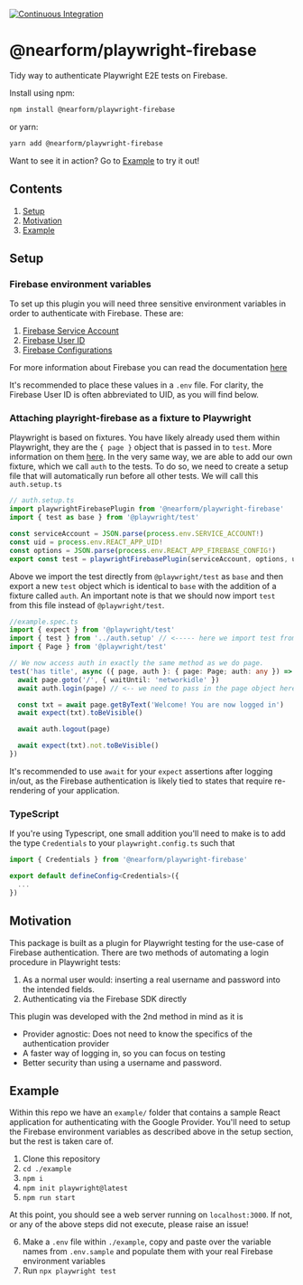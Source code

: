 [![Continuous Integration](https://github.com/nearform/playwright-firebase/actions/workflows/ci.yml/badge.svg)](https://github.com/nearform/playwright-firebase/actions/workflows/ci.yml)

# @nearform/playwright-firebase

Tidy way to authenticate Playwright E2E tests on Firebase.

Install using npm:

```bash
npm install @nearform/playwright-firebase
```

or yarn:

```bash
yarn add @nearform/playwright-firebase
```

Want to see it in action? Go to [Example](#example) to try it out!

## Contents

1. [Setup](#setup)
2. [Motivation](#motivation)
3. [Example](#example)

<a name="setup"></a>

## Setup

### Firebase environment variables

To set up this plugin you will need three sensitive environment variables in order to authenticate with Firebase. These are:

1. [Firebase Service Account](https://firebase.google.com/docs/app-distribution/authenticate-service-account)
2. [Firebase User ID](https://firebase.google.com/docs/auth/web/manage-users)
3. [Firebase Configurations](https://support.google.com/firebase/answer/7015592?hl=en#zippy=%2Cin-this-article)

For more information about Firebase you can read the documentation [here](https://firebase.google.com/docs/auth/web/start)

It's recommended to place these values in a `.env` file. For clarity, the Firebase User ID is often abbreviated to UID, as you will find below.

### Attaching playright-firebase as a fixture to Playwright

Playwright is based on fixtures. You have likely already used them within Playwright, they are the `{ page }` object that is passed in to `test`. More information on them [here](https://playwright.dev/docs/test-fixtures). In the very same way, we are able to add our own fixture, which we call `auth` to the tests. To do so, we need to create a setup file that will automatically run before all other tests. We will call this `auth.setup.ts`

```ts
// auth.setup.ts
import playwrightFirebasePlugin from '@nearform/playwright-firebase'
import { test as base } from '@playwright/test'

const serviceAccount = JSON.parse(process.env.SERVICE_ACCOUNT!)
const uid = process.env.REACT_APP_UID!
const options = JSON.parse(process.env.REACT_APP_FIREBASE_CONFIG!)
export const test = playwrightFirebasePlugin(serviceAccount, options, uid, base)
```

Above we import the test directly from `@playwright/test` as `base` and then export a new `test` object which is identical to `base` with the addition of a fixture called `auth`. An important note is that we should now import `test` from this file instead of `@playwright/test`.

```ts
//example.spec.ts
import { expect } from '@playwright/test'
import { test } from '../auth.setup' // <----- here we import test from our auth.setup.ts.
import { Page } from '@playwright/test'

// We now access auth in exactly the same method as we do page.
test('has title', async ({ page, auth }: { page: Page; auth: any }) => {
  await page.goto('/', { waitUntil: 'networkidle' })
  await auth.login(page) // <-- we need to pass in the page object here.

  const txt = await page.getByText('Welcome! You are now logged in')
  await expect(txt).toBeVisible()

  await auth.logout(page)

  await expect(txt).not.toBeVisible()
})
```

It's recommended to use `await` for your `expect` assertions after logging in/out, as the Firebase authentication is likely tied to states that require re-rendering of your application.

### TypeScript

If you're using Typescript, one small addition you'll need to make is to add the type `Credentials` to your `playwright.config.ts` such that

```ts
import { Credentials } from '@nearform/playwright-firebase'

export default defineConfig<Credentials>({
  ...
})
```

<a name="motivation"></a>

## Motivation

This package is built as a plugin for Playwright testing for the use-case of Firebase authentication. There are two methods of automating a login procedure in Playwright tests:

1. As a normal user would: inserting a real username and password into the intended fields.
2. Authenticating via the Firebase SDK directly

This plugin was developed with the 2nd method in mind as it is

- Provider agnostic: Does not need to know the specifics of the authentication provider
- A faster way of logging in, so you can focus on testing
- Better security than using a username and password.

<a name="example"></a>

## Example

Within this repo we have an `example/` folder that contains a sample React application for authenticating with the Google Provider. You'll need to setup the Firebase environment variables as described above in the setup section, but the rest is taken care of.

1. Clone this repository
2. `cd ./example`
3. `npm i`
4. `npm init playwright@latest`
5. `npm run start`

At this point, you should see a web server running on `localhost:3000`. If not, or any of the above steps did not execute, please raise an issue!

6. Make a `.env` file within `./example`, copy and paste over the variable names from `.env.sample` and populate them with your real Firebase environment variables
7. Run `npx playwright test`
